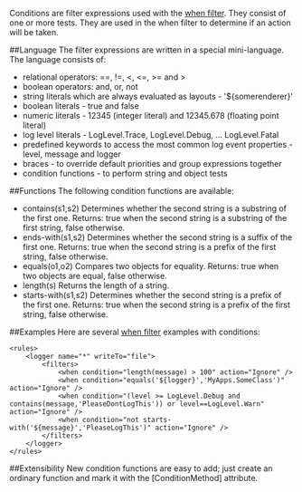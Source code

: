 Conditions are filter expressions used with the [when filter](whenFilter). They consist of one or more tests. They are used in the when filter to determine if an action will be taken.

##Language
The filter expressions are written in a special mini-language. The language consists of:
* relational operators: ==, !=, <, <=, >= and >
* boolean operators: and, or, not
* string literals which are always evaluated as layouts - '${somerenderer}'
* boolean literals - true and false
* numeric literals - 12345 (integer literal) and 12345.678 (floating point literal)
* log level literals - LogLevel.Trace, LogLevel.Debug, ... LogLevel.Fatal
* predefined keywords to access the most common log event properties - level, message and logger
* braces - to override default priorities and group expressions together
* condition functions - to perform string and object tests

##Functions
The following condition functions are available:
* contains(s1,s2) Determines whether the second string is a substring of the first one. Returns: true when the second string is a substring of the first string, false otherwise.
* ends-with(s1,s2) Determines whether the second string is a suffix of the first one. Returns: true when the second string is a prefix of the first string, false otherwise.
* equals(o1,o2) Compares two objects for equality. Returns: true when two objects are equal, false otherwise.
* length(s) Returns the length of a string.
* starts-with(s1,s2) Determines whether the second string is a prefix of the first one. Returns: true when the second string is a prefix of the first string, false otherwise.

##Examples
Here are several [when filter](whenFilter) examples with conditions:
```
<rules>
    <logger name="*" writeTo="file">
        <filters>
            <when condition="length(message) > 100" action="Ignore" />
            <when condition="equals('${logger}','MyApps.SomeClass')" action="Ignore" />
            <when condition="(level >= LogLevel.Debug and contains(message,'PleaseDontLogThis')) or level==LogLevel.Warn" action="Ignore" />
            <when condition="not starts-with('${message}','PleaseLogThis')" action="Ignore" />
        </filters>
    </logger>
</rules>
```

##Extensibility
New condition functions are easy to add; just create an ordinary function and mark it with the [ConditionMethod] attribute.